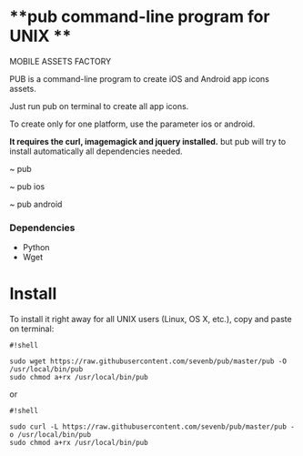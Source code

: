 # **pub command-line program for UNIX **
MOBILE ASSETS FACTORY

PUB is a command-line program to create iOS and Android app icons assets.

Just run pub on terminal to create all app icons.

To create only for one platform, use the parameter ios or android.


**It requires the curl, imagemagick and jquery installed.** but pub will try to install automatically all dependencies needed.

~ pub

~ pub ios

~ pub android

### Dependencies ###

* Python 
* Wget

# Install #

To install it right away for all UNIX users (Linux, OS X, etc.), copy and paste on terminal:


```
#!shell

sudo wget https://raw.githubusercontent.com/sevenb/pub/master/pub -O /usr/local/bin/pub
sudo chmod a+rx /usr/local/bin/pub
```

or 


```
#!shell

sudo curl -L https://raw.githubusercontent.com/sevenb/pub/master/pub -o /usr/local/bin/pub
sudo chmod a+rx /usr/local/bin/pub
```
